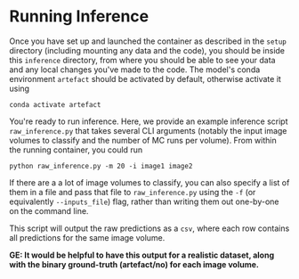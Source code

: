 # Running Inference

Once you have set up and launched the container as described in the `setup` directory (including mounting any data and the code), you should be inside this `inference` directory, from where you should be able to see your data and any local changes you've made to the code. The model's conda environment `artefact` should be activated by default, otherwise activate it using

```
conda activate artefact
```

You're ready to run inference. Here, we provide an example inference script `raw_inference.py` that takes several CLI arguments (notably the input image volumes to classify and the number of MC runs per volume). From within the running container, you could run

```
python raw_inference.py -m 20 -i image1 image2 
```

If there are a a lot of image volumes to classify, you can also specify a list of them in a file and pass that file to `raw_inference.py` using the `-f` (or equivalently `--inputs_file`) flag, rather than writing them out one-by-one on the command line.

This script will output the raw predictions as a `csv`, where each row contains all predictions for the same image volume.


**GE: It would be helpful to have this output for a realistic dataset, along with the binary ground-truth (artefact/no) for each image volume.**
